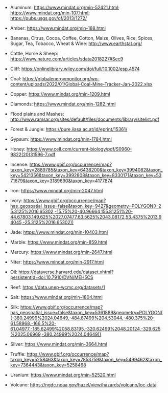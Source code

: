 * Aluminum: https://www.mindat.org/min-52421.html; https://www.mindat.org/min-107.html; https://pubs.usgs.gov/of/2013/1272/

* Amber: https://www.mindat.org/min-188.html

* Bananas, Citrus, Cocoa, Coffee, Cotton, Maize, Olives, Rice, Spices, Sugar, Tea, Tobacco, Wheat & Wine: http://www.earthstat.org/

* Cattle, Horse & Sheep: https://www.nature.com/articles/sdata2018227#Sec9

* Cliff: https://onlinelibrary.wiley.com/doi/full/10.1002/esp.4574

* Coal: https://globalenergymonitor.org/wp-content/uploads/2022/01/Global-Coal-Mine-Tracker-Jan-2022.xlsx

* Copper: https://www.mindat.org/min-1209.html

* Diamonds: https://www.mindat.org/min-1282.html

* Flood plains and Mashes: http://www.ramsar.org/sites/default/files/documents/library/sitelist.pdf

* Forest & Jungle: https://pure.iiasa.ac.at/id/eprint/15361/

* Gypsum: https://www.mindat.org/min-1784.html

* Honey: https://www.cell.com/current-biology/pdf/S0960-9822(20)31596-7.pdf

* Incense: https://www.gbif.org/occurrence/map?taxon_key=2889785&taxon_key=6438200&taxon_key=3994082&taxon_key=5421356&taxon_key=3992808&taxon_key=8330171&taxon_key=5371679&taxon_key=3189690&taxon_key=4177874

* Iron: https://www.mindat.org/min-2047.html

* Ivory: https://www.gbif.org/occurrence/map?has_geospatial_issue=false&taxon_key=9427&geometry=POLYGON((-25.3125%2016.65302,-15.75%20-40.96664,155.81251%20-44.67803,149.625%2027.07477,63.5625%2043.08172,53.4375%2013.94045,-25.3125%2016.65302))

* Jade: https://www.mindat.org/min-10403.html

* Marble: https://www.mindat.org/min-859.html

* Mercury: https://www.mindat.org/min-2647.html

* Niter: https://www.mindat.org/min-2917.html

* Oil: https://dataverse.harvard.edu/dataset.xhtml?persistentId=doi:10.7910/DVN/MEH5CS

* Reef: https://data.unep-wcmc.org/datasets/1

* Salt: https://www.mindat.org/min-1804.html

* Silk: https://www.gbif.org/occurrence/map?has_geospatial_issue=false&taxon_key=5361889&geometry=POLYGON((-380.24999%2024.04649,-484.87499%204.53044,-480.375%20-61.58968,-166.5%20-61.04977,-185.62499%2058.83195,-320.62499%2048.20124,-329.625%2025.06969,-380.24999%2024.04649))

* Silver: https://www.mindat.org/min-3664.html

* Truffle: https://www.gbif.org/occurrence/map?taxon_key=5258463&taxon_key=7853759&taxon_key=5499462&taxon_key=7364443&taxon_key=5258468

* Uranium: https://www.mindat.org/min-52520.html

* Volcano: https://ngdc.noaa.gov/hazel/view/hazards/volcano/loc-data
